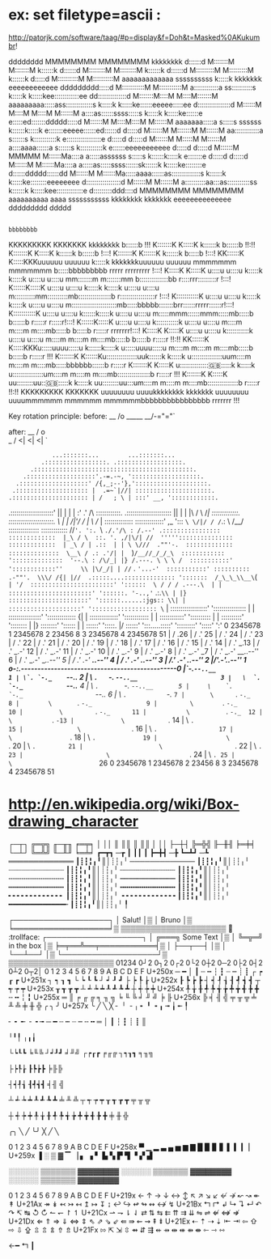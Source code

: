 # ex: set filetype=ascii :

http://patorjk.com/software/taag/#p=display&f=Doh&t=Masked%0AKukumbr!

dddddddd
MMMMMMMM               MMMMMMMM                                  kkkkkkkk                                        d::::::d
M:::::::M             M:::::::M                                  k::::::k                                        d::::::d
M::::::::M           M::::::::M                                  k::::::k                                        d::::::d
M:::::::::M         M:::::::::M                                  k::::::k                                        d:::::d
M::::::::::M       M::::::::::M  aaaaaaaaaaaaa      ssssssssss    k:::::k    kkkkkkk eeeeeeeeeeee        ddddddddd:::::d
M:::::::::::M     M:::::::::::M  a::::::::::::a   ss::::::::::s   k:::::k   k:::::kee::::::::::::ee    dd::::::::::::::d
M:::::::M::::M   M::::M:::::::M  aaaaaaaaa:::::ass:::::::::::::s  k:::::k  k:::::ke::::::eeeee:::::ee d::::::::::::::::d
M::::::M M::::M M::::M M::::::M           a::::as::::::ssss:::::s k:::::k k:::::ke::::::e     e:::::ed:::::::ddddd:::::d
M::::::M  M::::M::::M  M::::::M    aaaaaaa:::::a s:::::s  ssssss  k::::::k:::::k e:::::::eeeee::::::ed::::::d    d:::::d
M::::::M   M:::::::M   M::::::M  aa::::::::::::a   s::::::s       k:::::::::::k  e:::::::::::::::::e d:::::d     d:::::d
M::::::M    M:::::M    M::::::M a::::aaaa::::::a      s::::::s    k:::::::::::k  e::::::eeeeeeeeeee  d:::::d     d:::::d
M::::::M     MMMMM     M::::::Ma::::a    a:::::assssss   s:::::s  k::::::k:::::k e:::::::e           d:::::d     d:::::d
M::::::M               M::::::Ma::::a    a:::::as:::::ssss::::::sk::::::k k:::::ke::::::::e          d::::::ddddd::::::dd
M::::::M               M::::::Ma:::::aaaa::::::as::::::::::::::s k::::::k  k:::::ke::::::::eeeeeeee   d:::::::::::::::::d
M::::::M               M::::::M a::::::::::aa:::as:::::::::::ss  k::::::k   k:::::kee:::::::::::::e    d:::::::::ddd::::d
MMMMMMMM               MMMMMMMM  aaaaaaaaaa  aaaa sssssssssss    kkkkkkkk    kkkkkkk eeeeeeeeeeeeee     ddddddddd   ddddd








                                                                                                  bbbbbbbb
KKKKKKKKK    KKKKKKK                  kkkkkkkk                                                    b::::::b                                 !!!
K:::::::K    K:::::K                  k::::::k                                                    b::::::b                                !!:!!
K:::::::K    K:::::K                  k::::::k                                                    b::::::b                                !:::!
K:::::::K   K::::::K                  k::::::k                                                     b:::::b                                !:::!
KK::::::K  K:::::KKKuuuuuu    uuuuuu   k:::::k    kkkkkkkuuuuuu    uuuuuu     mmmmmmm    mmmmmmm   b:::::bbbbbbbbb    rrrrr   rrrrrrrrr   !:::!
  K:::::K K:::::K   u::::u    u::::u   k:::::k   k:::::k u::::u    u::::u   mm:::::::m  m:::::::mm b::::::::::::::bb  r::::rrr:::::::::r  !:::!
  K::::::K:::::K    u::::u    u::::u   k:::::k  k:::::k  u::::u    u::::u  m::::::::::mm::::::::::mb::::::::::::::::b r:::::::::::::::::r !:::!
  K:::::::::::K     u::::u    u::::u   k:::::k k:::::k   u::::u    u::::u  m::::::::::::::::::::::mb:::::bbbbb:::::::brr::::::rrrrr::::::r!:::!
  K:::::::::::K     u::::u    u::::u   k::::::k:::::k    u::::u    u::::u  m:::::mmm::::::mmm:::::mb:::::b    b::::::b r:::::r     r:::::r!:::!
  K::::::K:::::K    u::::u    u::::u   k:::::::::::k     u::::u    u::::u  m::::m   m::::m   m::::mb:::::b     b:::::b r:::::r     rrrrrrr!:::!
  K:::::K K:::::K   u::::u    u::::u   k:::::::::::k     u::::u    u::::u  m::::m   m::::m   m::::mb:::::b     b:::::b r:::::r            !!:!!
KK::::::K  K:::::KKKu:::::uuuu:::::u   k::::::k:::::k    u:::::uuuu:::::u  m::::m   m::::m   m::::mb:::::b     b:::::b r:::::r             !!!
K:::::::K   K::::::Ku:::::::::::::::uuk::::::k k:::::k   u:::::::::::::::uum::::m   m::::m   m::::mb:::::bbbbbb::::::b r:::::r
K:::::::K    K:::::K u:::::::::::::::uk::::::k  k:::::k   u:::::::::::::::um::::m   m::::m   m::::mb::::::::::::::::b  r:::::r             !!!
K:::::::K    K:::::K  uu::::::::uu:::uk::::::k   k:::::k   uu::::::::uu:::um::::m   m::::m   m::::mb:::::::::::::::b   r:::::r            !!:!!
KKKKKKKKK    KKKKKKK    uuuuuuuu  uuuukkkkkkkk    kkkkkkk    uuuuuuuu  uuuummmmmm   mmmmmm   mmmmmmbbbbbbbbbbbbbbbb    rrrrrrr             !!!


Key rotation principle:
before:
                   __
                  /o \_____
                  \__/-="="`

after:
                __
               / o\
               \_ /
                <|
                <|
                <|
                `


                ...:::::::...        ...:::::::...
             .:::::::::::::::::. .::::::::::::::::::.
          .::::::::::::::::::::::::::::::::::::::::::::.
        .:::::::::::::::::::'.-=.-~, ':::::::::::::::::::.
      .:::::::::::::::::::' /{,_;--'},'::::::::::::::::::::.
     .:::::::::::::::::::: |  .=~`|//| :::::::::::::::::::::.
    .::::::::::::::::::::: | /   ; \ | :::' __, '::::::::::::.
   .:::::::::::::::::::::' ||    | | | :' .' \/\  ::::::::::::.
  .:::::::::::::::::::::: |\|    | | |\  / \ /_|  :::::::::::::.
  ::::::::::::::::::::::. \ |  | /|'/ / | \ /_ |  ::::::::::::::
  ::::::::::::::' ,_ '::: `\ \/|/ / /`.: \ /__/  :::::::::::::::
  :::::::::::::  /\/`'. ':. `\ `./.'/\ : /.--' .::::::::::::::::
  :::::::::::::  |_\ / \  ::. '. ,/|\/| //  ''''':::::::::::::::
  :::::::::::::  | _\ / | .::  | | \ \///  .""'-.  :::::::::::::
  ::::::::::::::  \__\ / .: .'/| |  `)`/__//_/_/_\  ::::::::::::
  '::::::::::::::  '--.\ : /\/_| |} /.---. \ \ \ /  :::::::::::'
   '::::::::::::''     \\ |\/_/| | //`  . `'...-'  :::::::::::'
    ::::::::::  .-""'.  \\\/ /{| |//  .:::::....::::::::::::::
     ':::::::  /_\_\_\\__\`(`  | '/  :::::::::::::::::::::::'
      '::::::  \ / / / .---.\  | |  :::::::::::::::::::::::'
       '::::::. '-..,'` .:.`\\ | |} ::::::::::::::::::::::'
         '::::::......:jgs:: \\| |  ::::::::::::::::::::'
          ':::::::::::::::::: \` |  ::::::::::::::::::'
            '::::::::::::::::  | |  ::::::::::::::::'
              ':::::::::::::: {| |  ::::::::::::::'
                '::::::::::::  | |  ::::::::::::'
                  '::::::::::  | |  ::::::::::'
                    '::::::::  | |} ::::::::'
                      '::::::  | |  ::::::'
                       ':::::. |/  ::::::'
                         ':::.....:::::'
                           ':::::::::'
                             ':::::'
                               ':'
  0 2345678 1 2345678 2 23456 8 3 2345678 4 2345678 51
  |                         /                        .26
  |                        /                       .' 25
  |                       /                      .'   24
  |                      /                     .'     23
  |                     /                    .'       22
  |                    /                   .'         21
  |                   /                  .'           20
  |                  /                 .'             19
  |                 /                .'               18
  |                /               .'                 17
  |               /              .'                   16
  |              /             .'                     15
  |             /            .'                       14
  |            /           .'                       _.13
  |           /          .'                     _.-'  12
  |          /         .'                   _.-'      11
  |         /        .'                 _.-'          10
  |        /       .'               _.-'               9
  |       /      .'             _.-'                   8
  |      /     .'           _.-'                      _7
  |     /    .'         _.-'                  __..--'' 6
  |    /   .'       _.-'              __..--''         5
  |   /  .'     _.-'          __..--''                 4
  |  / .'   _.-'      __..--''                         3
  | /.' _.-'  __..--''                                 2
  |/'.-'..--''                                         1
  o-:.__-----------------------------------------------0
  |\`-._``--..__                                       1
  | \`. `-._    ``--..__                               2
  |  \ `.   `-._        ``--..__                       3
  |   \  `.     `-._            ``--..__               4
  |    \   `.       `-._                ``--..__       5
  |     \    `.         `-._                    ``--.. 6
  |      \     `.           `-._                      `7
  |       \      `.             `-._                   8
  |        \       `.               `-._               9
  |         \        `.                 `-._          10
  |          \         `.                   `-._      11
  |           \          `.                     `-._  12
  |            \           `.                       `-13
  |             \            `.                       14
  |              \             `.                     15
  |               \              `.                   16
  |                \               `.                 17
  |                 \                `.               18
  |                  \                 `.             19
  |                   \                  `.           20
  |                    \                   `.         21
  |                     \                    `.       22
  |                      \                     `.     23
  |                       \                      `.   24
  |                        \                       `. 25
  |                         \                        `26
  0 2345678 1 2345678 2 23456 8 3 2345678 4 2345678 51


# http://en.wikipedia.org/wiki/Box-drawing_character
┌─┬┐  ╔═╦╗  ╓─╥╖  ╒═╤╕
│ ││  ║ ║║  ║ ║║  │ ││
├─┼┤  ╠═╬╣  ╟─╫╢  ╞═╪╡
└─┴┘  ╚═╩╝  ╙─╨╜  ╘═╧╛
┏━┳┓ ─┲
┃ ┃┃  ┃
┣━╋┫ ─╊
┗━┻┛ ─┺
═════════════  ┃┋┇╏╻╹║│┊┆╷╵
─────────────  ┃┋┇╏╻╹║│┊┆╷╵
┈┈┈┈┈┈┈┈┈┈┈┈┈  ┃┋┇╏╻╹║│┊┆╷╵
┄┄┄┄┄┄┄┄┄┄┄┄┄  ┃┋┇╏╻╹║│┊┆╷╵
╌╌╌╌╌╌╌╌╌╌╌╌╌  ┃┋┇╏╻╹║│┊┆╷╵
┉┉┉┉┉┉┉┉┉┉┉┉┉  ┃┋┇╏╻╹║│┊┆╷╵
┅┅┅┅┅┅┅┅┅┅┅┅┅  ┃┋┇╏╻╹║│┊┆╷╵
╍╍╍╍╍╍╍╍╍╍╍╍╍  ┃┋┇╏╻╹║│┊┆╷╵
╸╸╸╸╸╸╸╸╸╸╸╸╸  ┃┋┇╏╻╹║│┊┆╷╵
╺╺╺╺╺╺╺╺╺╺╺╺╺  ┃┋┇╏╻╹║│┊┆╷╵
━━━━━━━━━━━━━╾ ┃┋┇╏╻╹║│┊┆╷╵
               ╿

┌───────────────────┐
│ Salut!            │▒
│        Bruno      │▒
╘═══════════════════╛▒
 ▒▒▒▒▒▒▒▒▒▒▒▒▒▒▒▒▒▒▒▒▒ :mega: :trollface:
┌───────────────────┐
│  ╔═══╗ Some Text  │▒
│  ╚═╦═╝ in the box │▒
╞═╤══╩══╤═══════════╡▒
│ ├──┬──┤           │▒
│ └──┴──┘           │▒
└───────────────────┘▒
 ▒▒▒▒▒▒▒▒▒▒▒▒▒▒▒▒▒▒▒▒▒
01234
0┘2
0┐2
0┌2
0└2
0┼2	
0─2
0├2
0┤2
0┴2
0┬2│
        0	1	2	3	4	5	6	7	8	9	A	B	C	D	E	F
U+250x	─	━	│	┃	┄	┅	┆	┇	┈	┉	┊	┋	┌	┍	┎	┏
U+251x	┐	┑	┒	┓	└	┕	┖	┗	┘	┙	┚	┛	├	┝	┞	┟
U+252x	┠	┡	┢	┣	┤	┥	┦	┧	┨	┩	┪	┫	┬	┭	┮	┯
U+253x	┰	┱	┲	┳	┴	┵	┶	┷	┸	┹	┺	┻	┼	┽	┾	┿
U+254x	╀	╁	╂	╃	╄	╅	╆	╇	╈	╉	╊	╋	╌	╍	╎	╏
U+255x	═	║	╒	╓	╔	╕	╖	╗	╘	╙	╚	╛	╜	╝	╞	╟
U+256x	╠	╡	╢	╣	╤	╥	╦	╧	╨	╩	╪	╫	╬	╭	╮	╯
U+257x	╰	╱	╲	╳	╴	╵	╶	╷	╸	╹	╺	╻	╼	╽	╾	╿

╴ ╸ ╾
╶ ╺ ╼
─ ━ ┄ ┅ ┈ ┉ ╌ ╍ ═
│ ┃ ┆ ┇ ┊ ┋     ║

╵╹╿
╷╻╽

└┕┖┗  ╘╙╚
┘┙┚┛  ╛╜╝
┌┍┎┏  ╒╓╔
┐┑┒┓  ╕╖╗

├┝┞┟ ┠┡┢┣ ╞╟╠

┤┥┦┧ ┨┩┪┫ ╡╢ ╣

┴ ┵ ┶ ┷  ┸ ┹ ┺ ┻  ╧ ╨ ╩
┬ ┭ ┮ ┯  ┰ ┱ ┲ ┳  ╤ ╥ ╦

┼ ┽ ┾ ┿  ╀ ╁ ╂ ╃  ╄ ╅ ╆ ╇  ╈ ╉ ╊ ╋  ╪ ╫ ╬

╭╮ ╲ ╱
╰╯  ╳
   ╱ ╲


0	1	2	3	4	5	6	7	8	9	A	B	C	D	E	F
U+258x	▀	▁	▂	▃	▄	▅	▆	▇	█	▉	▊	▋	▌	▍	▎	▏
U+259x	▐	░	▒	▓	▔	▕	▖	▗	▘	▙	▚	▛	▜	▝	▞	▟


░░░░░░   ▒▒▒▒▒▒▒   ▓▓▓▓▓▓▓▓
░░░░░░   ▒▒▒▒▒▒▒   ▓▓▓▓▓▓▓▓
░░░░░░   ▒▒▒▒▒▒▒   ▓▓▓▓▓▓▓▓


0	1	2	3	4	5	6	7	8	9	A	B	C	D	E	F
U+219x	←	↑	→	↓	↔	↕	↖	↗	↘	↙	↚	↛	↜	↝	↞	↟
U+21Ax	↠	↡	↢	↣	↤	↥	↦	↧	↨	↩	↪	↫	↬	↭	↮	↯
U+21Bx	↰	↱	↲	↳	↴	↵	↶	↷	↸	↹	↺	↻	↼	↽	↾	↿
U+21Cx	⇀	⇁	⇂	⇃	⇄	⇅	⇆	⇇	⇈	⇉	⇊	⇋	⇌	⇍	⇎	⇏
U+21Dx	⇐	⇑	⇒	⇓	⇔	⇕	⇖	⇗	⇘	⇙	⇚	⇛	⇜	⇝	⇞	⇟
U+21Ex	⇠	⇡	⇢	⇣	⇤	⇥	⇦	⇧	⇨	⇩	⇪	⇫	⇬	⇭	⇮	⇯
U+21Fx	⇰	⇱	⇲	⇳	⇴	⇵	⇶	⇷	⇸	⇹	⇺	⇻	⇼	⇽	⇾	⇿

←━
↰
┃
